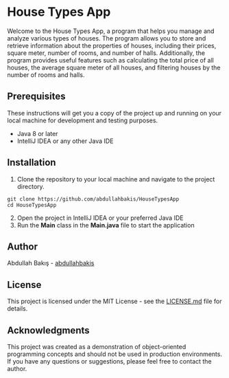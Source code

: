 # House Types App
Welcome to the House Types App, a program that helps you manage and analyze various types of houses. The program allows you to store and retrieve information about the properties of houses, including their prices, square meter, number of rooms, and number of halls. Additionally, the program provides useful features such as calculating the total price of all houses, the average square meter of all houses, and filtering houses by the number of rooms and halls.

## Prerequisites
These instructions will get you a copy of the project up and running on your local machine for development and testing purposes.

* Java 8 or later
* IntelliJ IDEA or any other Java IDE

## Installation
1. Clone the repository to your local machine and navigate to the project directory.
```
git clone https://github.com/abdullahbakis/HouseTypesApp
cd HouseTypesApp
```
2. Open the project in IntelliJ IDEA or your preferred Java IDE
3. Run the **Main** class in the **Main.java** file to start the application

## Author
Abdullah Bakış - [abdullahbakis](https://github.com/abdullahbakis)
## License
This project is licensed under the MIT License - see the [LICENSE.md](https://github.com/abdullahbakis) file for details.

## Acknowledgments
This project was created as a demonstration of object-oriented programming concepts and should not be used in production environments.
If you have any questions or suggestions, please feel free to contact the author.
